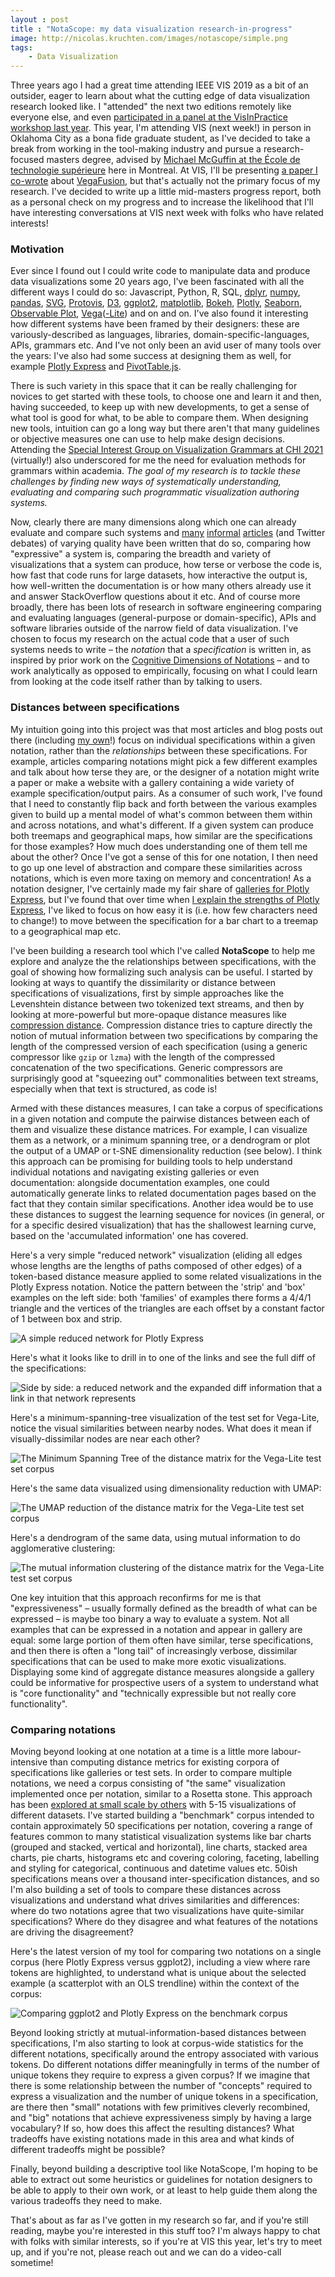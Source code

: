 ```yaml
---
layout : post
title : "NotaScope: my data visualization research-in-progress"
image: http://nicolas.kruchten.com/images/notascope/simple.png
tags:
    - Data Visualization
---
```


Three years ago I had a great time attending IEEE VIS 2019 as a bit of an outsider, eager to learn about what the cutting edge of data visualization research looked like. I "attended" the next two editions remotely like everyone else, and even [participated in a panel at the VisInPractice workshop last year](https://nicolas.kruchten.com/content/2021/10/vip2021/). This year, I'm attending VIS (next week!) in person in Oklahoma City as a bona fide graduate student, as I've decided to take a break from working in the tool-making industry and pursue a research-focused masters degree, advised by [Michael McGuffin at the École de technologie supérieure](https://profs.etsmtl.ca/mmcguffin/) here in Montreal. At VIS, I'll be presenting [a paper I co-wrote](https://arxiv.org/abs/2208.06631) about [VegaFusion](https://vegafusion.io/), but that's actually not the primary focus of my research. I've decided to write up a little mid-masters progress report, both as a personal check on my progress and to increase the likelihood that I'll have interesting conversations at VIS next week with folks who have related interests!

<!-- more -->

### Motivation

Ever since I found out I could write code to manipulate data and produce data visualizations some 20 years ago, I've been fascinated with all the different ways I could do so: Javascript, Python, R, SQL, [dplyr](https://dplyr.tidyverse.org/), [numpy](https://numpy.org/), [pandas](https://pandas.pydata.org/), [SVG](https://developer.mozilla.org/en-US/docs/Web/SVG), [Protovis](https://mbostock.github.io/protovis/), [D3](https://d3js.org/), [ggplot2](https://ggplot2.tidyverse.org/), [matplotlib](https://matplotlib.org/), [Bokeh](https://bokeh.org/), [Plotly](https://plotly.com/python/), [Seaborn](https://seaborn.pydata.org/), [Observable Plot](https://observablehq.com/@observablehq/plot), [Vega](https://vega.github.io/vega/)([-Lite](https://vega.github.io/vega-lite/)) and on and on. I've also found it interesting how different systems have been framed by their designers: these are variously-described as languages, libraries, domain-specific-languages, APIs, grammars etc. And I've not only been an avid user of many tools over the years: I've also had some success at designing them as well, for example [Plotly Express](http://plotly.express/) and [PivotTable.js](https://pivottable.js.org/).

There is such variety in this space that it can be really challenging for novices to get started with these tools, to choose one and learn it and then, having succeeded, to keep up with new developments, to get a sense of what tool is good for what, to be able to compare them. When designing new tools, intuition can go a long way but there aren't that many guidelines or objective measures one can use to help make design decisions. Attending the [Special Interest Group on Visualization Grammars at CHI 2021](https://dl.acm.org/doi/pdf/10.1145/3411763.3450406) (virtually!) also underscored for me the need for evaluation methods for grammars within academia. *The goal of my research is to tackle these challenges by finding new ways of systematically understanding, evaluating and comparing such programmatic visualization authoring systems.*

Now, clearly there are many dimensions along which one can already evaluate and compare such systems and [many](https://towardsdatascience.com/matplotlib-vs-plotly-express-which-one-is-the-best-library-for-data-visualization-7a96dbe3ff09) [informal](https://dsaber.com/2016/10/02/a-dramatic-tour-through-pythons-data-visualization-landscape-including-ggplot-and-altair/) [articles](https://ritza.co/articles/matplotlib-vs-seaborn-vs-plotly-vs-MATLAB-vs-ggplot2-vs-pandas/) (and Twitter debates) of varying quality have been written that do so, comparing how "expressive" a system is, comparing the breadth and variety of visualizations that a system can produce, how terse or verbose the code is, how fast that code runs for large datasets, how interactive the output is, how well-written the documentation is or how many others already use it and answer StackOverflow questions about it etc. And of course more broadly, there has been lots of research in software engineering comparing and evaluating languages (general-purpose or domain-specific), APIs and software libraries outside of the narrow field of data visualization. I've chosen to focus my research on the actual code that a user of such systems needs to write – the *notation* that a *specification* is written in, as inspired by prior work on the [Cognitive Dimensions of Notations](https://en.wikipedia.org/wiki/Cognitive_dimensions_of_notations) – and to work analytically as opposed to empirically, focusing on what I could learn from looking at the code itself rather than by talking to users.

### Distances between specifications

My intuition going into this project was that most articles and blog posts out there (including [my own](https://nicolas.kruchten.com/semiology_of_graphics/)!) focus on individual specifications within a given notation, rather than the *relationships* between these specifications. For example, articles comparing notations might pick a few different examples and talk about how terse they are, or the designer of a notation might write a paper or make a website with a gallery containing a wide variety of example specification/output pairs. As a consumer of such work, I've found that I need to constantly flip back and forth between the various examples given to build up a mental model of what's common between them within and across notations, and what's different. If a given system can produce both treemaps and geographical maps, how similar are the specifications for those examples? How much does understanding one of them tell me about the other? Once I've got a sense of this for one notation, I then need to go up one level of abstraction and compare these similarities across notations, which is even more taxing on memory and concentration! As a notation designer, I've certainly made my fair share of [galleries for Plotly Express](http://plotly.express/), but I've found that over time when [I explain the strengths of Plotly Express](https://www.youtube.com/watch?v=FpCgG85g2Hw), I've liked to focus on how easy it is (i.e. how few characters need to change!) to move between the specification for a bar chart to a treemap to a geographical map etc.

I've been building a research tool which I've called **NotaScope** to help me explore and analyze the the relationships between specifications, with the goal of showing how formalizing such analysis can be useful. I started by looking at ways to quantify the dissimilarity or distance between specifications of visualizations, first by simple approaches like the Levenshtein distance between two tokenized text streams, and then by looking at more-powerful but more-opaque distance measures like [compression distance](https://en.wikipedia.org/wiki/Normalized_compression_distance). Compression distance tries to capture directly the notion of mutual information between two specifications by comparing the length of the compressed version of each specification (using a generic compressor like `gzip` or `lzma`) with the length of the compressed concatenation of the two specifications. Generic compressors are surprisingly good at "squeezing out" commonalities between text streams, especially when that text is structured, as code is!

Armed with these distances measures, I can take a corpus of specifications in a given notation and compute the pairwise distances between each of them and visualize these distance matrices. For example, I can visualize them as a network, or a minimum spanning tree, or a dendrogram or plot the output of a UMAP or t-SNE dimensionality reduction (see below). I think this approach can be promising for building tools to help understand individual notations and navigating existing galleries or even documentation: alongside documentation examples, one could automatically generate links to related documentation pages based on the fact that they contain similar specifications. Another idea would be to use these distances to suggest the learning sequence for novices (in general, or for a specific desired visualization) that has the shallowest learning curve, based on the 'accumulated information' one has covered.

Here's a very simple "reduced network" visualization (eliding all edges whose lengths are the lengths of paths composed of other edges) of a token-based distance measure applied to some related visualizations in the Plotly Express notation. Notice the pattern between the 'strip' and 'box' examples on the left side: both 'families' of examples there forms a 4/4/1 triangle and the vertices of the triangles are each offset by a constant factor of 1 between box and strip.


![A simple reduced network for Plotly Express](/images/notascope/simple.png)

Here's what it looks like to drill in to one of the links and see the full diff of the specifications:

![Side by side: a reduced network and the expanded diff information that a link in that network represents](/images/notascope/diff.png)


Here's a minimum-spanning-tree visualization of the test set for Vega-Lite, notice the visual similarities between nearby nodes. What does it mean if visually-dissimilar nodes are near each other?

![The Minimum Spanning Tree of the distance matrix for the Vega-Lite test set corpus](/images/notascope/mst.gif)



Here's the same data visualized using dimensionality reduction with UMAP:

![The UMAP reduction of the distance matrix for the Vega-Lite test set corpus](/images/notascope/umap.gif)



Here's a dendrogram of the same data, using mutual information to do agglomerative clustering:

![The mutual information clustering of the distance matrix for the Vega-Lite test set corpus](/images/notascope/dendro.gif)

One key intuition that this approach reconfirms for me is that "expressiveness" – usually formally defined as the breadth of what can be expressed – is maybe too binary a way to evaluate a system. Not all examples that can be expressed in a notation and appear in gallery are equal: some large portion of them often have similar, terse specifications, and then there is often a "long tail" of increasingly verbose, dissimilar specifications that can be used to make more exotic visualizations. Displaying some kind of aggregate distance measures alongside a gallery could be informative for prospective users of a system to understand what is "core functionality" and "technically expressible but not really core functionality".

### Comparing notations

Moving beyond looking at one notation at a time is a little more labour-intensive than computing distance metrics for existing corpora of specifications like galleries or test sets. In order to compare multiple notations, we need a corpus consisting of "the same" visualization implemented once per notation, similar to a Rosetta stone. This approach has been [explored at small scale by others](https://pythonplot.com/) with 5-15 visualizations of different datasets. I've started building a "benchmark" corpus intended to contain approximately 50 specifications per notation, covering a range of features common to many statistical visualization systems like bar charts (grouped and stacked, vertical and horizontal), line charts, stacked area charts, pie charts, histograms etc and covering coloring, faceting, labelling and styling for categorical, continuous and datetime values etc. 50ish specifications means over a thousand inter-specification distances, and so I'm also building a set of tools to compare these distances across visualizations and understand what drives similarities and differences: where do two notations agree that two visualizations have quite-similar specifications? Where do they disagree and what features of the notations are driving the disagreement?

Here's the latest version of my tool for comparing two notations on a single corpus (here Plotly Express versus ggplot2), including a view where rare tokens are highlighted, to understand what is unique about the selected example (a scatterplot with an OLS trendline) within the context of the corpus:

![Comparing ggplot2 and Plotly Express on the benchmark corpus](/images/notascope/compare.png)

Beyond looking strictly at mutual-information-based distances between specifications, I'm also starting to look at corpus-wide statistics for the different notations, specifically around the entropy associated with various tokens. Do different notations differ meaningfully in terms of the number of unique tokens they require to express a given corpus? If we imagine that there is some relationship between the number of "concepts" required to express a visualization and the number of unique tokens in a specification, are there then "small" notations with few primitives cleverly recombined, and "big" notations that achieve expressiveness simply by having a large vocabulary? If so, how does this affect the resulting distances? What tradeoffs have existing notations made in this area and what kinds of different tradeoffs might be possible?

Finally, beyond building a descriptive tool like NotaScope, I'm hoping to be able to extract out some heuristics or guidelines for notation designers to be able to apply to their own work, or at least to help guide them along the various tradeoffs they need to make.

That's about as far as I've gotten in my research so far, and if you're still reading, maybe you're interested in this stuff too? I'm always happy to chat with folks with similar interests, so if you're at VIS this year, let's try to meet up, and if you're not, please reach out and we can do a video-call sometime!
